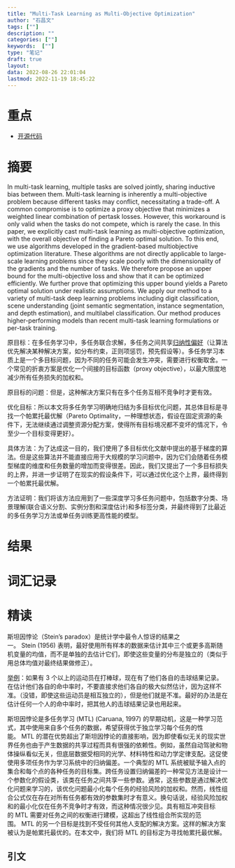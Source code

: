 ```yaml
---
title: "Multi-Task Learning as Multi-Objective Optimization"
author: "石昌文"
tags: [""]
description: ""
categories: [""]
keywords:  [""]
type: "笔记"
draft: true
layout: 
data: 2022-08-26 22:01:04
lastmod: 2022-11-19 18:45:22
---
```


# 重点

- [开源代码](https://github.com/IntelVCL/MultiObjectiveOptimization)

# 摘要 

In multi-task learning, multiple tasks are solved jointly, sharing inductive bias between them. Multi-task learning is inherently a multi-objective problem because different tasks may conflict, necessitating a trade-off. A common compromise is to optimize a proxy objective that minimizes a weighted linear combination of pertask losses. However, this workaround is only valid when the tasks do not compete, which is rarely the case. In this paper, we explicitly cast multi-task learning as multi-objective optimization, with the overall objective of finding a Pareto optimal solution. To this end, we use algorithms developed in the gradient-based multiobjective optimization literature. These algorithms are not directly applicable to large-scale learning problems since they scale poorly with the dimensionality of the gradients and the number of tasks. We therefore propose an upper bound for the multi-objective loss and show that it can be optimized efficiently. We further prove that optimizing this upper bound yields a Pareto optimal solution under realistic assumptions. We apply our method to a variety of multi-task deep learning problems including digit classification, scene understanding (joint semantic segmentation, instance segmentation, and depth estimation), and multilabel classification. Our method produces higher-performing models than recent multi-task learning formulations or per-task training.

原目标：在多任务学习中，多任务联合求解，多任务之间共享[归纳性偏好](https://blog.csdn.net/qq_39478403/article/details/121107057)（让算法优先解决某种解决方案，如分布约束，正则项惩罚，预先假设等）。多任务学习本质上是一个多目标问题，因为不同的任务可能会发生冲突，需要进行权衡取舍。一个常见的折衷方案是优化一个间接的目标函数（proxy objective），以最大限度地减少所有任务损失的加权和。

原目标的问题：但是，这种解决方案只有在多个任务互相不竞争时才更有效。

优化目标：所以本文将多任务学习明确地归结为多目标优化问题，其总体目标是寻找一个帕累托最优解（Pareto Optimality，一种理想状态，假设在固定资源的条件下，无法继续通过调整资源分配方案，使得所有目标境况都不变坏的情况下，令至少一个目标变得更好）。

具体方法：为了达成这一目的，我们使用了多目标优化文献中提出的基于梯度的算法。但是这些算法并不能直接应用于大规模的学习问题中，因为它们会随着任务模型梯度的维度和任务数量的增加而变得很差。因此，我们又提出了一个多目标损失的上界，并进一步证明了在现实的假设条件下，可以通过优化这个上界，最终得到一个帕累托最优解。

方法证明：我们将该方法应用到了一些深度学习多任务问题中，包括数字分类、场景理解(联合语义分割、实例分割和深度估计)和多标签分类，并最终得到了比最近的多任务学习方法或单任务训练更高性能的模型。

# 结果

# 词汇记录

# 精读

斯坦因悖论（Stein’s paradox）是统计学中最令人惊讶的结果之一。 Stein (1956) 表明，最好使用所有样本的数据来估计其中三个或更多高斯随机变量的均值，而不是单独的去估计它们，即使这些变量的分布是独立的（类似于用总体均值对最终结果做修正）。

[举例](http://bayes-stat.github.io/download/stein.pdf)：如果有 3 个以上的运动员在打棒球，现在有了他们各自的击球结果记录。在估计他们各自的命中率时，不要直接求他们各自的极大似然估计，因为这样不准。（没错，即使这些运动员是相互独立的），但是他们就是不准。最好的办法是在估计任何一个人的命中率时，把其他人的击球结果记录也用起来。

斯坦因悖论是多任务学习 (MTL) (Caruana, 1997) 的早期动机，这是一种学习范式，其中使用来自多个任务的数据，希望获得优于独立学习每个任务的性能。 MTL 的潜在优势超出了斯坦因悖论的直接影响，因为即使看似无关的现实世界任务也由于产生数据的共享过程而具有很强的依赖性。例如，虽然自动驾驶和物体操纵看似无关，但底层数据受相同的光学、材料特性和动力学定律支配。这促使使用多项任务作为学习系统中的归纳偏差。一个典型的 MTL 系统被赋予输入点的集合和每个点的各种任务的目标集。跨任务设置归纳偏差的一种常见方法是设计一个参数化的假设类，该类在任务之间共享一些参数。通常，这些参数是通过解决优化问题来学习的，该优化问题最小化每个任务的经验风险的加权和。然而，线性组合公式仅在存在对所有任务都有效的参数集时才有意义。换句话说，经验风险加权和的最小化仅在任务不竞争时才有效，而这种情况很少见。具有相互冲突目标的 MTL 需要对任务之间的权衡进行建模，这超出了线性组合所实现的范围。 MTL 的另一个目标是找到不受任何其他人支配的解决方案。这样的解决方案被认为是帕累托最优的。在本文中，我们将 MTL 的目标定为寻找帕累托最优解。

## 引文
